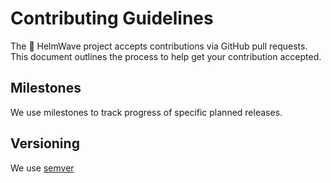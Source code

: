 # Contributing Guidelines

The 🌊 HelmWave project accepts contributions via GitHub pull requests. 
This document outlines the process to help get your contribution accepted.

## Milestones

We use milestones to track progress of specific planned releases.

## Versioning

We use [semver](https://semver.org/) 

